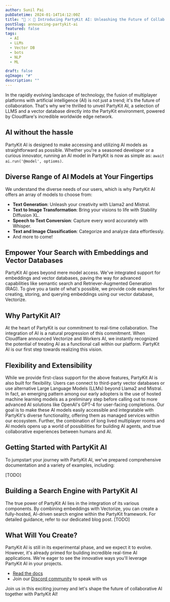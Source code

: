 ```yaml
---
author: Sunil Pai
pubDatetime: 2024-01-14T14:12:00Z
title: "🎈 ⤫ 🤖 Introducing PartyKit AI: Unleashing the Future of Collaborative AI"
postSlug: announcing-partykit-ai
featured: false
tags:
  - AI
  - LLMs
  - Vector DB
  - bots
  - NLP
  - ML

draft: false
ogImage: "#"
description: ""
---
```


In the rapidly evolving landscape of technology, the fusion of multiplayer platforms with artificial intelligence (AI) is not just a trend; it's the future of collaboration. That's why we're thrilled to unveil PartyKit AI, a selection of LLMS and a vector database directly into the PartyKit environment, powered by Cloudflare's incredible worldwide edge network.

## AI without the hassle

PartyKit AI is designed to make accessing and utilizing AI models as straightforward as possible. Whether you're a seasoned developer or a curious innovator, running an AI model in PartyKit is now as simple as: `await ai.run('@model', optioms)`.

## Diverse Range of AI Models at Your Fingertips

We understand the diverse needs of our users, which is why PartyKit AI offers an array of models to choose from:

- **Text Generation**: Unleash your creativity with Llama2 and Mistral.
- **Text to Image Transformation**: Bring your visions to life with Stability Diffusion XL.
- **Speech to Text Conversion**: Capture every word accurately with Whisper.
- **Text and Image Classification**: Categorize and analyze data effortlessly.
- And more to come!

## Empower Your Search with Embeddings and Vector Databases

PartyKit AI goes beyond mere model access. We've integrated support for embeddings and vector databases, paving the way for advanced capabilities like semantic search and Retriever-Augmented Generation (RAG). To give you a taste of what's possible, we provide code examples for creating, storing, and querying embeddings using our vector database, Vectorize.

## Why PartyKit AI?

At the heart of PartyKit is our commitment to real-time collaboration. The integration of AI is a natural progression of this commitment. When Cloudflare announced Vectorize and Workers AI, we instantly recognized the potential of treating AI as a functional call within our platform. PartyKit AI is our first step towards realizing this vision.

## Flexibility and Extensibility

While we provide first-class support for the above features, PartyKit AI is also built for flexibility. Users can connect to third-party vector databases or use alternative Large Language Models (LLMs) beyond Llama2 and Mistral. In fact, an emerging pattern among our early adopters is the use of hosted machine learning models as a preliminary step before calling out to more advanced AI solutions like OpenAI's GPT-4 for user-facing completions. Our goal is to make these AI models easily accessible and integratable with PartyKit's diverse functionality, offering them as managed services within our ecosystem. Further, the combination of long lived multiplayer rooms and AI models opens up a world of possibilities for building AI agents, and true collaborative experiences between humans and AI.

## Getting Started with PartyKit AI

To jumpstart your journey with PartyKit AI, we've prepared comprehensive documentation and a variety of examples, including:

[TODO]

## Building a Search Engine with PartyKit AI

The true power of PartyKit AI lies in the integration of its various components. By combining embeddings with Vectorize, you can create a fully-hosted, AI-driven search engine within the PartyKit framework. For detailed guidance, refer to our dedicated blog post. [TODO]

## What Will You Create?

PartyKit AI is still in its experimental phase, and we expect it to evolve. However, it's already primed for building incredible real-time AI applications. We're eager to see the innovative ways you'll leverage PartyKit AI in your projects.

- [Read the docs](https://docs.partykit.io/reference/partykit-ai/)
- Join our [Discord community](https://discord.gg/GJwKKTcQ7W) to speak with us

Join us in this exciting journey and let's shape the future of collaborative AI together with PartyKit AI!
